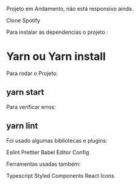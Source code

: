 Projeto em Andamento, não está responsivo ainda.

Clone Spotify

Para instalar as dependencias o projeto :
#  Yarn ou Yarn install

Para rodar o Projeto:
## yarn start

Para verificar erros:
## yarn lint

Foi usado algumas bibliotecas e plugins:

Eslint
Prettier
Babel
Editor Config

Ferramentas usadas também:

Typescript
Styled Components
React Icons
